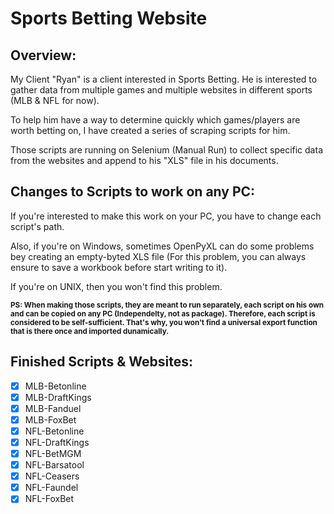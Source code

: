 # Sports Betting Website 

## Overview: 

My Client "Ryan" is a client interested in Sports Betting. He is interested to gather data from multiple games and multiple websites in different sports (MLB & NFL for now).

To help him have a way to determine quickly which games/players are worth betting on, I have created a series of scraping scripts for him. 

Those scripts are running on Selenium (Manual Run) to collect specific data from the websites and append to his "XLS" file in his documents. 

## Changes to Scripts to work on any PC:

If you're interested to make this work on your PC, you have to change each script's path. 

Also, if you're on Windows, sometimes OpenPyXL can do some problems bey creating an empty-byted XLS file (For this problem, you can always ensure to save a workbook before start writing to it).

If you're on UNIX, then you won't find this problem.

<smalL><strong>PS: When making those scripts, they are meant to run separately, each script on his own and can be copied on any PC (Independelty, not as package). Therefore, each script is considered to be self-sufficient. That's why, you won't find a universal export function that is there once and imported dunamically.</strong></small>

## Finished Scripts & Websites:


* [X] MLB-Betonline
* [X] MLB-DraftKings
* [X] MLB-Fanduel
* [X] MLB-FoxBet
* [X] NFL-Betonline
* [X] NFL-DraftKings
* [X] NFL-BetMGM
* [X] NFL-Barsatool
* [X] NFL-Ceasers
* [X] NFL-Faundel
* [X] NFL-FoxBet